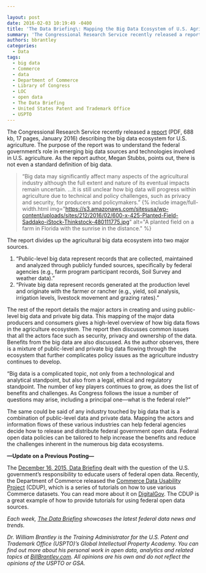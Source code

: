 ```yaml
---

layout: post
date: 2016-02-03 10:19:49 -0400
title: 'The Data Briefing\: Mapping the Big Data Ecosystem of U.S. Agriculture'
summary: 'The Congressional Research Service recently released a report&nbsp;(PDF, 688 kb, 17 pages, January 2016) describing the big data ecosystem for U.S. agriculture. The purpose of the report was to understand the federal government&rsquo;s role in emerging big data sources and technologies involved in U.S. agriculture. As the report author, Megan Stubbs, points out, there is'
authors: bbrantley
categories:
  - Data
tags:
  - big data
  - Commerce
  - data
  - Department of Commerce
  - Library of Congress
  - LOC
  - open data
  - The Data Briefing
  - United States Patent and Trademark Office
  - USPTO
---
```


The Congressional Research Service recently released a [report](http://www.fas.org/sgp/crs/misc/R44331.pdf) (PDF, 688 kb, 17 pages, January 2016) describing the big data ecosystem for U.S. agriculture. The purpose of the report was to understand the federal government’s role in emerging big data sources and technologies involved in U.S. agriculture. As the report author, Megan Stubbs, points out, there is not even a standard definition of big data.

> “Big data may significantly affect many aspects of the agricultural industry although the full extent and nature of its eventual impacts remain uncertain. &#8230;It is still unclear how big data will progress within agriculture due to technical and policy challenges, such as privacy and security, for producers and policymakers.” 
{% include image/full-width.html img="https://s3.amazonaws.com/sitesusa/wp-content/uploads/sites/212/2016/02/600-x-425-Planted-Field-Saddako-iStock-Thinkstock-480111775.jpg" alt="A planted field on a farm in Florida with the sunrise in the distance." %} 

The report divides up the agricultural big data ecosystem into two major sources.

  1. “Public-level big data represent records that are collected, maintained and analyzed through publicly funded sources, specifically by federal agencies (e.g., farm program participant records, Soil Survey and weather data).”
  2. “Private big data represent records generated at the production level and originate with the farmer or rancher (e.g., yield, soil analysis, irrigation levels, livestock movement and grazing rates).”

The rest of the report details the major actors in creating and using public-level big data and private big data. This mapping of the major data producers and consumers gives a high-level overview of how big data flows in the agriculture ecosystem. The report then discusses common issues that all the actors face such as security, privacy and ownership of the data. Benefits from the big data are also discussed. As the author observes, there is a mixture of public-level and private big data flowing through the ecosystem that further complicates policy issues as the agriculture industry continues to develop.

“Big data is a complicated topic, not only from a technological and analytical standpoint, but also from a legal, ethical and regulatory standpoint. The number of key players continues to grow, as does the list of benefits and challenges. As Congress follows the issue a number of questions may arise, including a principal one—what is the federal role?”

The same could be said of any industry touched by big data that is a combination of public-level data and private data. Mapping the actors and information flows of these various industries can help federal agencies decide how to release and distribute federal government open data. Federal open data policies can be tailored to help increase the benefits and reduce the challenges inherent in the numerous big data ecosystems.

**&#8212;Update on a Previous Posting&#8212;**
  
The <a href="https://www.WHATEVER/2015/12/16/the-data-briefing-does-the-federal-government-have-an-obligation-to-educate-open-data-users/" target="_blank">December 16, 2015, Data Briefing</a> dealt with the question of the U.S. government’s responsibility to educate users of federal open data. Recently, the Department of Commerce released the <a href="https://www.commerce.gov/datausability/" target="_blank">Commerce Data Usability Project</a> (CDUP), which is a series of tutorials on how to use various Commerce datasets. You can read more about it on <a href="https://www.WHATEVER/2016/01/29/moving-from-open-data-to-open-knowledge-announcing-the-commerce-data-usability-project/" target="_blank">DigitalGov</a>. The CDUP is a great example of how to provide tutorials for using federal open data sources.

_Each week, [The Data Briefing](https://www.WHATEVER/tag/the-data-briefing/) showcases the latest federal data news and trends._

_Dr. William Brantley is the Training Administrator for the U.S. Patent and Trademark Office (USPTO)’s Global Intellectual Property Academy. You can find out more about his personal work in open data, analytics and related topics at <a href="http://billbrantley.com" target="_blank">BillBrantley.com</a>. All opinions are his own and do not reflect the opinions of the USPTO or GSA._